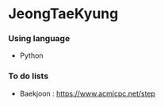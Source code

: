 # JeongTaeKyung

### Using language
* Python

### To do lists
* Baekjoon : https://www.acmicpc.net/step

